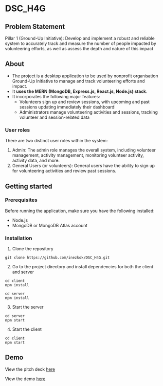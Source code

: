 # DSC_H4G

## Problem Statement
Pillar 1 (Ground-Up Initiative): Develop and implement a robust and reliable system to accurately track and measure the number of people impacted by volunteering efforts, as well as assess the depth and nature of this impact

## About
* The project is a desktop application to be used by nonprofit organisation Ground-Up Initiative to manage and track volunteering efforts and impact.
* It **uses the MERN (MongoDB, Express.js, React.js, Node.js) stack**.
* It incorporates the following major features:
    * Volunteers sign up and review sessions, with upcoming and past sessions updating immediately their dashboard
    * Administrators manage volunteering activities and sessions, tracking volunteer and session-related data

### User roles
There are two distinct user roles within the system:

1. Admin: The admin role manages the overall system, including volunteer management, activity management, monitoring volunteer activity, activity data, and more.
2. General Users (or volunteers): General users have the ability to sign up for volunteering activities and review past sessions.

## Getting started

### Prerequisites
Before running the application, make sure you have the following installed:

* Node.js
* MongoDB or MongoDB Atlas account

### Installation
1. Clone the repository

`git clone https://github.com/inezkok/DSC_H4G.git`

2. Go to the project directory and install dependencies for both the client and server
```
cd client
npm install
```

```
cd server
npm install
```

3. Start the server
```
cd server
npm start
```

4. Start the client
```
cd client
npm start
```

## Demo
View the pitch deck [here](https://docs.google.com/presentation/d/1GcVBTt498A5fX1K4l015wGk3O_XwIwg8/edit?usp=sharing&ouid=117888144040016099674&rtpof=true&sd=true)

View the demo [here](https://drive.google.com/file/d/1qP3_I4e0KzwzNuz2QBKrzRkqfb5o3VCo/view?usp=sharing)
